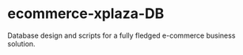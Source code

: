 # ecommerce-xplaza-DB
Database design and scripts for a fully fledged e-commerce business solution.
